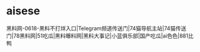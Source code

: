 # aisese
黑料网-0618-黑料不打烊入口|Telegram频道传送门|74猫导航主站|74猫传送门|78黑料网|51吃瓜|黑料曝料网|黑料大事记|小蓝俱乐部|国产吃瓜|ai色色|881比鸭
